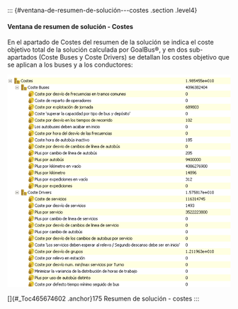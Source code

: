 ::: {#ventana-de-resumen-de-solución---costes .section .level4}
#### Ventana de resumen de solución - Costes

En el apartado de Costes del resumen de la solución se indica el coste
objetivo total de la solución calculada por GoalBus®, y en dos
sub-apartados (Coste Buses y Coste Drivers) se detallan los costes
objetivo que se aplican a los buses y a los conductores:

![](../media/file269.png)

[]{#_Toc465674602 .anchor}175 Resumen de solución - costes
:::

